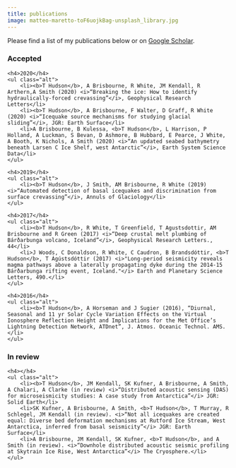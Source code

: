 ```yaml
---
title: publications
image: matteo-maretto-toF6uojkBag-unsplash_library.jpg
---
```


Please find a list of my publications below or on <a href="https://scholar.google.com/citations?user=cKSgqfgAAAAJ&hl=en">Google Scholar</a>.

<section>
	<h3 class="major">Accepted</h3>

	<h4>2020</h4>
	<ul class="alt">
		<li><b>T Hudson</b>, A Brisbourne, R White, JM Kendall, R Arthern,A Smith (2020) <i>“Breaking the ice: How to identify hydraulically-forced crevassing”</i>, Geophysical Research Letters</li>
		<li><b>T Hudson</b>, A Brisbourne, F Walter, D Graff, R White (2020) <i>“Icequake source mechanisms for studying glacial sliding”</i>, JGR: Earth Surface</li>
		<li>A Brisbourne, B Kulessa, <b>T Hudson</b>, L Harrison, P Holland, A Luckman, S Bevan, D Ashmore, B Hubbard, E Pearce, J White, A Booth, K Nichols, A Smith (2020) <i>“An updated seabed bathymetry beneath Larsen C Ice Shelf, west Antarctic”</i>, Earth System Science Data</li>
	</ul>

	<h4>2019</h4>
	<ul class="alt">
		<li><b>T Hudson</b>, J Smith, AM Brisbourne, R White (2019) <i>“Automated detection of basal icequakes and discrimination from surface crevassing”</i>, Annuls of Glaciology</li>
	</ul>

	<h4>2017</h4>
	<ul class="alt">
        <li><b>T Hudson</b>, R White, T Greenfield, T Agustsdottir, AM Brisbourne and R Green (2017) <i>“Deep crustal melt plumbing of Bárðarbunga volcano, Iceland”</i>, Geophysical Research Letters., 44</li>
		<li>J Woods, C Donaldson, R White, C Caudron, B Brandsdóttir, <b>T Hudson</b>, T Ágústsdóttir (2017) <i>"Long-period seismicity reveals magma pathways above a laterally propagating dyke during the 2014-15 Bárðarbunga rifting event, Iceland."</i> Earth and Planetary Science Letters, 490.</li>
	</ul>

	<h4>2016</h4>
	<ul class="alt">
		<li><b>T Hudson</b>, A Horseman and J Sugier (2016), “Diurnal, Seasonal and 11 yr Solar Cycle Variation Effects on the Virtual Ionosphere Reflection Height and Implications for the Met Office’s Lightning Detection Network, ATDnet”, J. Atmos. Oceanic Technol. AMS.</li>
	</ul>

</section>


<section>
	<h3 class="major">In review</h3>

	<h4></h4>
	<ul class="alt">
		<li><b>T Hudson</b>, JM Kendall, SK Kufner, A Brisbourne, A Smith, A Chalari, A Clarke (in review) <i>“Distributed acoustic sensing (DAS) for microseismicity studies: A case study from Antarctica”</i> JGR: Solid Earth</li>
		<li>SK Kufner, A Brisbourne, A Smith, <b>T Hudson</b>, T Murray, R Schlegel, JM Kendall (in review). <i>“Not all icequakes are created equal: Diverse bed deformation mechanisms at Rutford Ice Stream, West Antarctica, inferred from basal seismicity”</i> JGR: Earth Surface</li>
		<li>A Brisbourne, JM Kendall, SK Kufner, <b>T Hudson</b>, and A Smith (in review). <i>“Downhole distributed acoustic seismic profiling at Skytrain Ice Rise, West Antarctica”</i> The Cryosphere.</li>
	</ul>

</section>